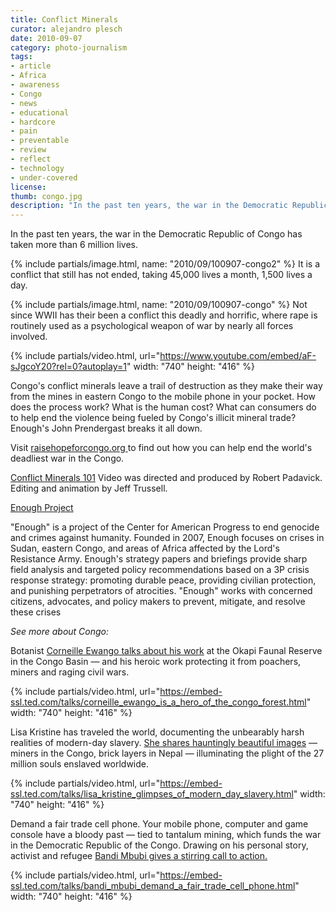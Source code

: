 ```yaml
---
title: Conflict Minerals
curator: alejandro plesch
date: 2010-09-07
category: photo-journalism
tags:
- article
- Africa
- awareness
- Congo
- news
- educational
- hardcore
- pain
- preventable
- review
- reflect
- technology
- under-covered
license:
thumb: congo.jpg
description: "In the past ten years, the war in the Democratic Republic of Congo has taken more than 6 million lives. It is a conflict that still has not ended, taking 45,000 lives a month, 1,500 lives a day."
---
```



In the past ten years, the war in the Democratic Republic of Congo has taken more than 6 million lives.

{% include partials/image.html, name: "2010/09/100907-congo2" %}
It is a conflict that still has not ended, taking 45,000 lives a month, 1,500 lives a day.

{% include partials/image.html, name: "2010/09/100907-congo" %}
Not since WWII has their been a conflict this deadly and horrific, where rape is routinely used as a psychological weapon of war by nearly all forces involved.


{% include partials/video.html, url="https://www.youtube.com/embed/aF-sJgcoY20?rel=0?autoplay=1" width: "740" height: "416" %}

Congo's conflict minerals leave a trail of destruction as they make their way from the mines in eastern Congo to the mobile phone in your pocket. How does the process work? What is the human cost? What can consumers do to help end the violence being fueled by Congo's illicit mineral trade? Enough's John Prendergast breaks it all down.

Visit <a   href="www.raisehopeforcongo.org"> raisehopeforcongo.org </a>to find out how you can help end the world's deadliest war in the Congo.

<a   href="www.youtube.com/embed/aF-sJgcoY20?rel=0?autoplay=1">Conflict Minerals 101</a> Video was directed and produced by Robert Padavick. Editing and animation by Jeff Trussell.

<a   href=" http://www.enoughproject.org" alt="The project to end genocide and crimes against humanity." title="Enough is a project of the Center for American Progress to end genocide and crimes against humanity. Founded in 2007, Enough focuses on crises in Sudan, eastern Congo, and areas of Africa affected by the Lord's Resistance Army. Enough's strategy papers and briefings provide sharp field analysis and targeted policy recommendations based on a 3P crisis response strategy: promoting durable peace, providing civilian protection, and punishing perpetrators of atrocities. Enough works with concerned citizens, advocates, and policy makers to prevent, mitigate, and resolve these crises." class="ico_ext">Enough Project</a>

"Enough" is a project of the Center for American Progress to end genocide and crimes against humanity. Founded in 2007, Enough focuses on crises in Sudan, eastern Congo, and areas of Africa affected by the Lord's Resistance Army. Enough's strategy papers and briefings provide sharp field analysis and targeted policy recommendations based on a 3P crisis response strategy: promoting durable peace, providing civilian protection, and punishing perpetrators of atrocities. "Enough" works with concerned citizens, advocates, and policy makers to prevent, mitigate, and resolve these crises

_See more about Congo:_

Botanist <a href="https://www.ted.com/talks/corneille_ewango_is_a_hero_of_the_congo_forest">Corneille Ewango talks about his work</a> at the Okapi Faunal Reserve in the Congo Basin — and his heroic work protecting it from poachers, miners and raging civil wars.

{% include partials/video.html, url="https://embed-ssl.ted.com/talks/corneille_ewango_is_a_hero_of_the_congo_forest.html" width: "740" height: "416" %}

Lisa Kristine has traveled the world, documenting the unbearably harsh realities of modern-day slavery. <a href="https://www.ted.com/talks/lisa_kristine_glimpses_of_modern_day_slavery">She shares hauntingly beautiful images</a> — miners in the Congo, brick layers in Nepal — illuminating the plight of the 27 million souls enslaved worldwide.

{% include partials/video.html, url="https://embed-ssl.ted.com/talks/lisa_kristine_glimpses_of_modern_day_slavery.html" width: "740" height: "416" %}

Demand a fair trade cell phone.
Your mobile phone, computer and game console have a bloody past — tied to tantalum mining, which funds the war in the Democratic Republic of the Congo. Drawing on his personal story, activist and refugee <a href="https://www.ted.com/talks/bandi_mbubi_demand_a_fair_trade_cell_phone">Bandi Mbubi gives a stirring call to action.</a>

{% include partials/video.html, url="https://embed-ssl.ted.com/talks/bandi_mbubi_demand_a_fair_trade_cell_phone.html" width: "740" height: "416" %}

